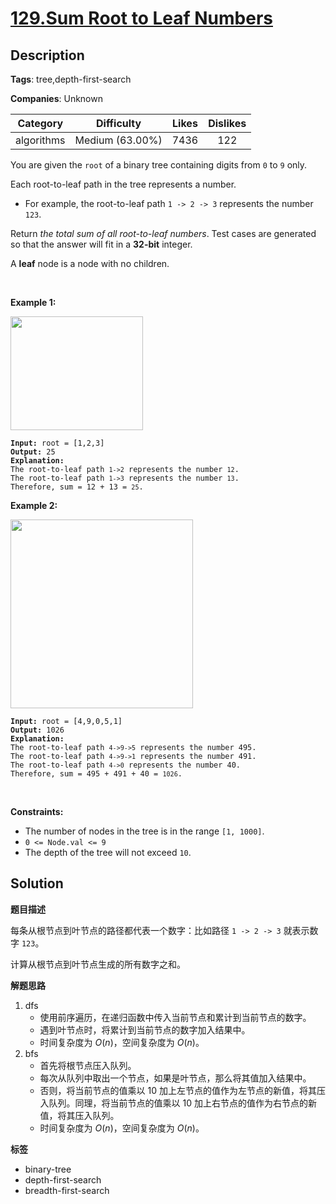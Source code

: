 # [129.Sum Root to Leaf Numbers](https://leetcode.com/problems/sum-root-to-leaf-numbers/description/)

## Description

**Tags**: tree,depth-first-search

**Companies**: Unknown

|  Category  |   Difficulty    | Likes | Dislikes |
| :--------: | :-------------: | :---: | :------: |
| algorithms | Medium (63.00%) | 7436  |   122    |

<p>You are given the <code>root</code> of a binary tree containing digits from <code>0</code> to <code>9</code> only.</p>
<p>Each root-to-leaf path in the tree represents a number.</p>
<ul>
  <li>For example, the root-to-leaf path <code>1 -&gt; 2 -&gt; 3</code> represents the number <code>123</code>.</li>
</ul>
<p>Return <em>the total sum of all root-to-leaf numbers</em>. Test cases are generated so that the answer will fit in a <strong>32-bit</strong> integer.</p>
<p>A <strong>leaf</strong> node is a node with no children.</p>
<p>&nbsp;</p>
<p><strong class="example">Example 1:</strong></p>
<img alt="" src="https://assets.leetcode.com/uploads/2021/02/19/num1tree.jpg" style="width: 212px; height: 182px;" />
<pre><code><strong>Input:</strong> root = [1,2,3]
<strong>Output:</strong> 25
<strong>Explanation:</strong>
The root-to-leaf path <code>1-&gt;2</code> represents the number <code>12</code>.
The root-to-leaf path <code>1-&gt;3</code> represents the number <code>13</code>.
Therefore, sum = 12 + 13 = <code>25</code>.</code></pre>
<p><strong class="example">Example 2:</strong></p>
<img alt="" src="https://assets.leetcode.com/uploads/2021/02/19/num2tree.jpg" style="width: 292px; height: 302px;" />
<pre><code><strong>Input:</strong> root = [4,9,0,5,1]
<strong>Output:</strong> 1026
<strong>Explanation:</strong>
The root-to-leaf path <code>4-&gt;9-&gt;5</code> represents the number 495.
The root-to-leaf path <code>4-&gt;9-&gt;1</code> represents the number 491.
The root-to-leaf path <code>4-&gt;0</code> represents the number 40.
Therefore, sum = 495 + 491 + 40 = <code>1026</code>.</code></pre>
<p>&nbsp;</p>
<p><strong>Constraints:</strong></p>
<ul>
  <li>The number of nodes in the tree is in the range <code>[1, 1000]</code>.</li>
  <li><code>0 &lt;= Node.val &lt;= 9</code></li>
  <li>The depth of the tree will not exceed <code>10</code>.</li>
</ul>

## Solution

**题目描述**

每条从根节点到叶节点的路径都代表一个数字：比如路径 `1 -> 2 -> 3` 就表示数字 `123`。

计算从根节点到叶节点生成的所有数字之和。

**解题思路**

1. dfs
   - 使用前序遍历，在递归函数中传入当前节点和累计到当前节点的数字。
   - 遇到叶节点时，将累计到当前节点的数字加入结果中。
   - 时间复杂度为 $O(n)$，空间复杂度为 $O(n)$。
2. bfs
   - 首先将根节点压入队列。
   - 每次从队列中取出一个节点，如果是叶节点，那么将其值加入结果中。
   - 否则，将当前节点的值乘以 10 加上左节点的值作为左节点的新值，将其压入队列。同理，将当前节点的值乘以 10 加上右节点的值作为右节点的新值，将其压入队列。
   - 时间复杂度为 $O(n)$，空间复杂度为 $O(n)$。

**标签**

- binary-tree
- depth-first-search
- breadth-first-search

